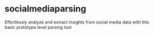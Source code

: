 # socialmediaparsing
Effortlessly analyze and extract insights from social media data with this basic prototype level parsing tool
